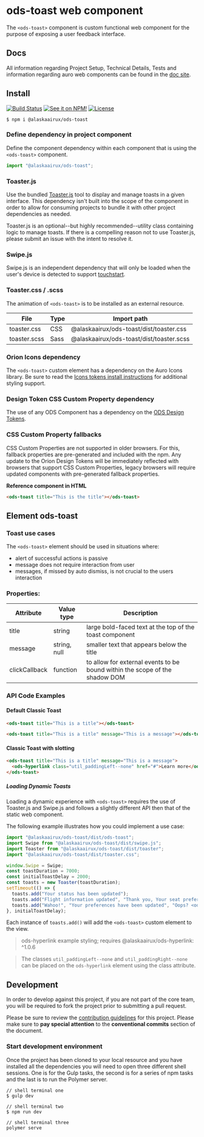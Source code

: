 # ods-toast web component

The `<ods-toast>` component is custom functional web component for the purpose of exposing a user feedback interface.

## Docs

All information regarding Project Setup, Technical Details, Tests and information regarding auro web components can be found in the [doc site](https://github.com/AlaskaAirlines/OrionStatelessComponents__docs/tree/master/docs).

## Install

[![Build Status](https://img.shields.io/travis/AlaskaAirlines/ods-toast?branch=master&style=for-the-badge)](https://travis-ci.org/github/AlaskaAirlines/ods-toast)
[![See it on NPM!](https://img.shields.io/npm/v/@alaskaairux/ods-toast?style=for-the-badge&color=orange)](https://www.npmjs.com/package/@alaskaairux/ods-toast)
[![License](https://img.shields.io/npm/l/@alaskaairux/ods-toast?color=blue&style=for-the-badge)](https://www.apache.org/licenses/LICENSE-2.0)

```shell
$ npm i @alaskaairux/ods-toast
```

### Define dependency in project component

Define the component dependency within each component that is using the `<ods-toast>` component.

```javascript
import "@alaskaairux/ods-toast";
```

### Toaster.js

Use the bundled [Toaster.js](https://auro.aslakaair.com/components/orion/toast/toaster) tool to display and manage toasts in a given interface. This dependency isn't built into the scope of the component in order to allow for consuming projects to bundle it with other project dependencies as needed.

Toaster.js is an optional--but highly recommended--utility class containing logic to manage toasts. If there is a compelling reason not to use Toaster.js, please submit an issue with the intent to resolve it.

### Swipe.js

Swipe.js is an independent dependency that will only be loaded when the user's device is detected to support [touchstart](https://developer.mozilla.org/en-US/docs/Web/API/Element/touchstart_event).

### Toaster.css / .scss

The animation of `<ods-toast>` is to be installed as an external resource.

| File | Type | Import path |
|---|---|---|
| toaster.css | CSS | @alaskaairux/ods-toast/dist/toaster.css |
| toaster.scss | Sass | @alaskaairux/ods-toast/dist/toaster.scss |

### Orion Icons dependency

The `<ods-toast>` custom element has a dependency on the Auro Icons library. Be sure to read the [Icons tokens install instructions](https://auro.aslakaair.com/icons/install) for additional styling support.

### Design Token CSS Custom Property dependency

The use of any ODS Component has a dependency on the [ODS Design Tokens](https://auro.alaskaair.com/getting-started/developers/design-tokens).

### CSS Custom Property fallbacks

CSS Custom Properties are not supported in older browsers. For this, fallback properties are pre-generated and included with the npm. Any update to the Orion Design Tokens will be immediately reflected with browsers that support CSS Custom Properties, legacy browsers will require updated components with pre-generated fallback properties.

**Reference component in HTML**

```html
<ods-toast title="This is the title"></ods-toast>
```

## Element ods-toast

### Toast use cases

The `<ods-toast>` element should be used in situations where:

- alert of successful actions is passive
- message does not require interaction from user
- messages, if missed by auto dismiss, is not crucial to the users interaction

### Properties:

| Attribute | Value type   | Description                                             |
| --------- | ------------ | ------------------------------------------------------- |
| title     | string       | large bold-faced text at the top of the toast component |
| message   | string, null | smaller text that appears below the title               |
| clickCallback | function | to allow for external events to be bound within the scope of the shadow DOM |


### API Code Examples

#### Default Classic Toast

```html
<ods-toast title="This is a title"></ods-toast>
```

```html
<ods-toast title="This is a title" message="This is a message"></ods-toast>
```

#### Classic Toast with slotting

```html
<ods-toast title="This is a title" message="This is a message">
  <ods-hyperlink class="util_paddingLeft--none" href="#">Learn more</ods-hyperlink>
</ods-toast>
```

##### Loading Dynamic Toasts

Loading a dynamic experience with `<ods-toast>` requires the use of Toaster.js and Swipe.js and follows a slightly different API then that of the static web component.

The following example illustrates how you could implement a use case:

```js
import "@alaskaairux/ods-toast/dist/ods-toast";
import Swipe from "@alaskaairux/ods-toast/dist/swipe.js";
import Toaster from "@alaskaairux/ods-toast/dist/toaster";
import "@alaskaairux/ods-toast/dist/toaster.css";

window.Swipe = Swipe;
const toastDuration = 7000;
const initialToastDelay = 2000;
const toasts = new Toaster(toastDuration);
setTimeout(() => {
  toasts.add("Your status has been updated");
  toasts.add("Flight information updated", "Thank you, Your seat preference has been saved");
  toasts.add("Wahoo!", "Your preferences have been updated", "Oops? <ods-hyperlink class='util_paddingLeft--none' href='/'>UNDO</ods-hyperlink>");
}, initialToastDelay);
```

Each instance of `toasts.add()` will add the `<ods-toast>` custom element to the view.

> ods-hyperlink example styling; requires @alaskaairux/ods-hyperlink: ^1.0.6

> The classes `util_paddingLeft--none` and `util_paddingRight--none` can be placed on the `ods-hyperlink` element using the class attribute.


## Development

In order to develop against this project, if you are not part of the core team, you will be required to fork the project prior to submitting a pull request.

Please be sure to review the [contribution guidelines](https://auro.alaskaair.com/getting-started/developers/contributing) for this project. Please make sure to **pay special attention** to the **conventional commits** section of the document.

### Start development environment

Once the project has been cloned to your local resource and you have installed all the dependencies you will need to open three different shell sessions. One is for the Gulp tasks, the second is for a series of npm tasks and the last is to run the Polymer server.

```shell
// shell terminal one
$ gulp dev

// shell terminal two
$ npm run dev

// shell terminal three
polymer serve
```
